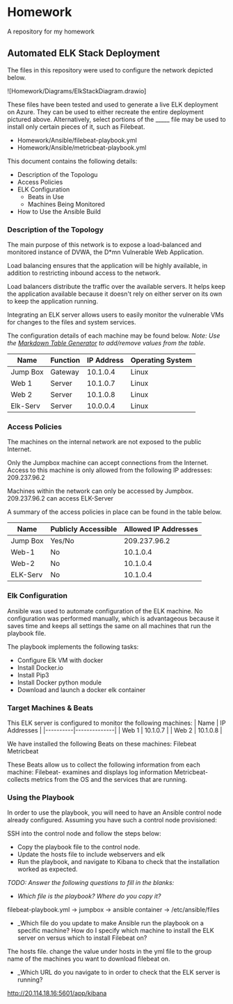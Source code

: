 # Homework
A repository for my homework
## Automated ELK Stack Deployment

The files in this repository were used to configure the network depicted below.

![Homework/Diagrams/ElkStackDiagram.drawio]

These files have been tested and used to generate a live ELK deployment on Azure. They can be used to either recreate the entire deployment pictured above. Alternatively, select portions of the _____ file may be used to install only certain pieces of it, such as Filebeat.

  - Homework/Ansible/filebeat-playbook.yml
  - Homework/Ansible/metricbeat-playbook.yml

This document contains the following details:
- Description of the Topologu
- Access Policies
- ELK Configuration
  - Beats in Use
  - Machines Being Monitored
- How to Use the Ansible Build


### Description of the Topology

The main purpose of this network is to expose a load-balanced and monitored instance of DVWA, the D*mn Vulnerable Web Application.

Load balancing ensures that the application will be highly available, in addition to restricting inbound access to the network.

Load balancers distribute the traffic over the available servers. It helps keep the application available because it doesn't rely on either server on its own to keep the application running. 


Integrating an ELK server allows users to easily monitor the vulnerable VMs for changes to the files and system services.


The configuration details of each machine may be found below.
_Note: Use the [Markdown Table Generator](http://www.tablesgenerator.com/markdown_tables) to add/remove values from the table_.

| Name     | Function | IP Address | Operating System |
|----------|----------|------------|------------------|
| Jump Box | Gateway  | 10.1.0.4   | Linux            |
| Web 1    |  Server  | 10.1.0.7   | Linux            |
| Web 2    |  Server  | 10.1.0.8   | Linux            |
| Elk-Serv |  Server  | 10.0.0.4   | Linux            |

### Access Policies

The machines on the internal network are not exposed to the public Internet. 

Only the Jumpbox machine can accept connections from the Internet. Access to this machine is only allowed from the following IP addresses: 209.237.96.2


Machines within the network can only be accessed by Jumpbox.
209.237.96.2 can access ELK-Server

A summary of the access policies in place can be found in the table below.

| Name     | Publicly Accessible | Allowed IP Addresses |
|----------|---------------------|----------------------|
| Jump Box | Yes/No              | 209.237.96.2         |
| Web-1    | No                  |  	10.1.0.4          |
| Web-2    | No                  |    10.1.0.4          |
| ELK-Serv | No                  |    10.1.0.4          |

### Elk Configuration

Ansible was used to automate configuration of the ELK machine. No configuration was performed manually, which is advantageous because it saves time and keeps all settings the same on all machines that run the playbook file.


The playbook implements the following tasks:
* Configure Elk VM with docker
* Install Docker.io
* Install Pip3
* Install Docker python module
* Download and launch a docker elk container


### Target Machines & Beats
This ELK server is configured to monitor the following machines:
| Name     | IP Addresses |
|----------|--------------|
| Web 1    | 10.1.0.7     |
| Web 2    | 10.1.0.8     |

We have installed the following Beats on these machines:
Filebeat
Metricbeat

These Beats allow us to collect the following information from each machine:
Filebeat- examines and displays log information
Metricbeat- collects metrics from the OS and the services that are running.

### Using the Playbook
In order to use the playbook, you will need to have an Ansible control node already configured. Assuming you have such a control node provisioned: 

SSH into the control node and follow the steps below:
- Copy the playbook file to the control node.
- Update the hosts file to include webservers and elk
- Run the playbook, and navigate to Kibana to check that the installation worked as expected.

_TODO: Answer the following questions to fill in the blanks:_
- _Which file is the playbook? Where do you copy it?_

filebeat-playbook.yml  -> jumpbox -> ansible container      -> /etc/ansible/files

- _Which file do you update to make Ansible run the playbook on a specific machine? How do I specify which machine to install the ELK server on versus which to install Filebeat on?

The hosts file. change the value under hosts in the yml file to the group name of the machines you want to download filebeat on. 

- _Which URL do you navigate to in order to check that the ELK server is running?

http://20.114.18.16:5601/app/kibana
